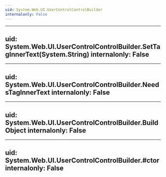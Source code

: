 ```yaml
---
uid: System.Web.UI.UserControlControlBuilder
internalonly: False
---
```


---
uid: System.Web.UI.UserControlControlBuilder.SetTagInnerText(System.String)
internalonly: False
---

---
uid: System.Web.UI.UserControlControlBuilder.NeedsTagInnerText
internalonly: False
---

---
uid: System.Web.UI.UserControlControlBuilder.BuildObject
internalonly: False
---

---
uid: System.Web.UI.UserControlControlBuilder.#ctor
internalonly: False
---
